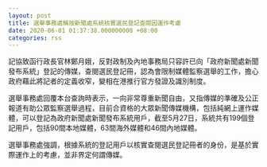 ```yaml
---
layout: post
title: 選舉事務處稱按新聞處系統核實選民登記查閱因運作考慮
date: 2020-06-01 01:37:38.000000000 +08:00
categories: rss
---
```


記協致函行政長官林鄭月娥，反對政制及內地事務局只容許已向「政府新聞處新聞發布系統」登記的傳媒，查閱選民登記冊，認為會限制媒體監察選舉的工作，擔心政府藉此將記者的定義收窄，變相在港推行官方發證及識別制度。

選舉事務處回覆本台查詢時表示，一向非常尊重新聞自由，又指傳媒的準確及公正報道有助公眾監察選舉過程，目前合資格的大眾新聞傳媒機構，包括純網上運作媒體，可以登記為政府新聞處新聞發布系統用戶，截至5月27日，系統共有199個登記用戶，包括90間本地媒體，63間海外媒體和46間內地媒體。

選舉事務處強調，根據系統的登記用戶以核實查閱選民登記冊者的身份，是基於實際運作上的考慮，並非界定何謂傳媒。
